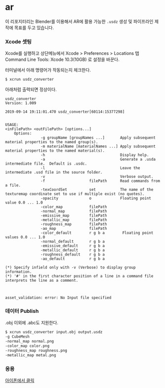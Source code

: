 # ar

이 리포지터리는 Blender를 이용해서 AR에 활용 가능한 `.usdz` 생성 및 파이프라인 제작에 목표를 두고 있습니다.

### Xcode 셋팅

Xcode를 실행하고 상단메뉴에서 Xcode > Preferences > Locations 탭
Command Line Tools: Xcode 10.3(10GB) 로 설정을 바꾼다.

터미널에서 아래 명령어가 작동되는지 체크한다.
```bash
$ xcrun usdz_converter
```

아래처럼 출력되면 정상이다.
```
usdz_converter
Version: 1.009

2019-09-14 19:11:01.470 usdz_converter[60114:15377298]


USAGE:
<inFilePath> <outFilePath> [options...]
	Options:
                -g groupName [groupNames ...]       Apply subsequent material properties to the named group(s).
                -m materialName [materialNames ...] Apply subsequent material properties to the named material(s).
                -h                                  Display help.
                -a                                  Generate a .usda intermediate file.  Default is .usdc.
                -l                                  Leave the intermediate .usd file in the source folder.
                -v                                  Verbose output.
                -f                    filePath      Read commands from a file.
                -texCoordSet          set           The name of the texturemap coordinate set to use if multiple exist (no quotes).
                -opacity              o             Floating point value 0.0 ... 1.0
                -color_map            filePath
                -normal_map           filePath
                -emissive_map         filePath
                -metallic_map         filePath
                -roughness_map        filePath
                -ao_map               filePath
                -color_default        r g b a        Floating point values 0.0 ... 1.0
                -normal_default       r g b a
                -emissive_default     r g b a
                -metallic_default     r g b a
                -roughness_default    r g b a
                -ao_default           r g b a

(*) Specify infield only with -v (Verbose) to display group information.
(*) '#' in the first character position of a line in a command file interprets the line as a comment.



asset_validation: error: No Input file specified
```

### 데이터 Publish
.obj 이외에 .abc도 지원한다.

```bash
$ xcrun usdz_converter input.obj output.usdz
-g CubeMesh
-normal_map normal.png
-color_map color.png
-roughness_map roughness.png
-metallic_map metal.png
```

### 응용
[아이폰에서 클릭](https://www.apple.com/105/media/us/iphone-11-pro/2019/3bd902e4-0752-4ac1-95f8-6225c32aec6d/ar/iphone-11-pro.usdz)
